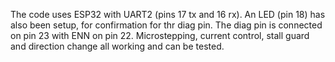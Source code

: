 The code uses ESP32 with UART2 (pins 17 tx and 16 rx). An LED (pin 18) has also been setup, for confirmation for thr diag pin.
The diag pin is connected on pin 23 with ENN on pin 22. 
Microstepping, current control, stall guard and direction change all working and can be tested.
